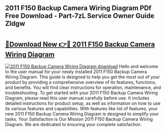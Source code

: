 ## 2011 F150 Backup Camera Wiring Diagram PDf Free Download - Part-7zL Service Owner Guide Zldgw

# <h2><a href="http://dfmqedl.blite.top/?on=2011+F150+Backup+Camera+Wiring+Diagram">🔗Download New 👉🔴 2011 F150 Backup Camera Wiring Diagram</a></h2>

[![2011 F150 Backup Camera Wiring Diagram download](https://i.imgur.com/lujVjoI.png)](http://dfmqedl.blite.top/?on=2011+F150+Backup+Camera+Wiring+Diagram)
Hello and welcome to the user manual for your newly installed 2011 F150 Backup Camera Wiring Diagram. This guide is designed to help you get the most out of your product by providing a comprehensive overview of its features, functions, and benefits. You will find clear instructions for operation, maintenance, and troubleshooting. To get started with your 2011 F150 Backup Camera Wiring Diagram, please read this user manual carefully before use. It includes detailed instructions for product setup, as well as information on how to use its various features and capabilities. With features like list of features, your new 2011 F150 Backup Camera Wiring Diagram is designed to simplify your tasks. Your Satisfaction is Our Mission 2011 F150 Backup Camera Wiring Diagram. We are dedicated to ensuring your complete satisfaction.
